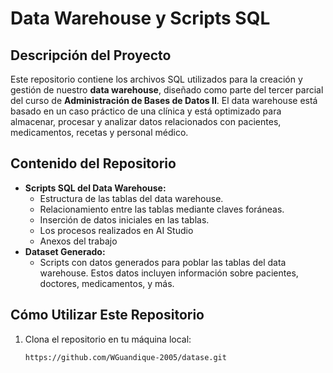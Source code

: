 # Data Warehouse y Scripts SQL

## Descripción del Proyecto  
Este repositorio contiene los archivos SQL utilizados para la creación y gestión de nuestro **data warehouse**, diseñado como parte del tercer parcial del curso de **Administración de Bases de Datos II**. El data warehouse está basado en un caso práctico de una clínica y está optimizado para almacenar, procesar y analizar datos relacionados con pacientes, medicamentos, recetas y personal médico.

## Contenido del Repositorio  
- **Scripts SQL del Data Warehouse:**
  - Estructura de las tablas del data warehouse.
  - Relacionamiento entre las tablas mediante claves foráneas.
  - Inserción de datos iniciales en las tablas.
  - Los procesos realizados en AI Studio
  - Anexos del trabajo
- **Dataset Generado:**
  - Scripts con datos generados para poblar las tablas del data warehouse. Estos datos incluyen información sobre pacientes, doctores, medicamentos, y más.




## Cómo Utilizar Este Repositorio  
1. Clona el repositorio en tu máquina local:
   ```bash
   https://github.com/WGuandique-2005/datase.git
